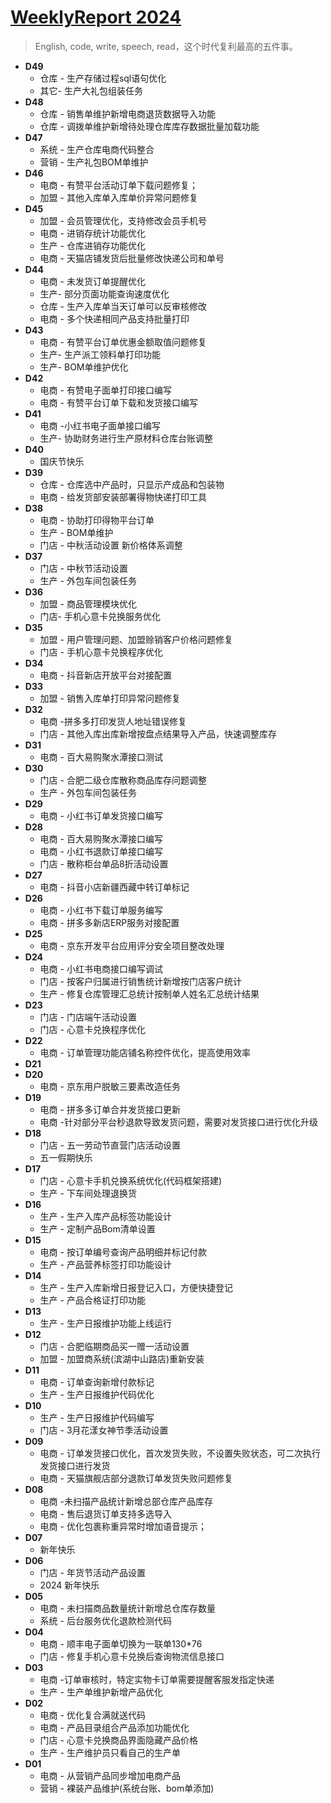 # [WeeklyReport 2024](https://github.com/goohugo/myblog/issues/30)

> English, code, write, speech, read，这个时代复利最高的五件事。
- **D49**
    - 仓库 - 生产存储过程sql语句优化
    - 其它- 生产大礼包组装任务
- **D48**
    - 仓库 - 销售单维护新增电商退货数据导入功能
    - 仓库 - 调拨单维护新增待处理仓库库存数据批量加载功能
- **D47**
    - 系统 - 生产仓库电商代码整合
    - 营销 - 生产礼包BOM单维护
- **D46**
    - 电商 - 有赞平台活动订单下载问题修复；
    - 加盟 - 其他入库单入库单价异常问题修复
- **D45**
    - 加盟 - 会员管理优化，支持修改会员手机号
    - 电商 - 进销存统计功能优化
    - 生产 - 仓库进销存功能优化
    - 电商 - 天猫店铺发货后批量修改快递公司和单号
- **D44**
    - 电商 - 未发货订单提醒优化
    - 生产- 部分页面功能查询速度优化
    - 仓库 - 生产入库单当天订单可以反审核修改
    - 电商 - 多个快递相同产品支持批量打印
- **D43**
    - 电商 - 有赞平台订单优惠金额取值问题修复
    - 生产- 生产派工领料单打印功能
    - 生产- BOM单维护优化
- **D42**
    - 电商 - 有赞电子面单打印接口编写
    - 电商 - 有赞平台订单下载和发货接口编写
- **D41**
    - 电商 -小红书电子面单接口编写
    - 生产- 协助财务进行生产原材料仓库台账调整
- **D40**
    - 国庆节快乐
- **D39**
    - 仓库 - 仓库选中产品时，只显示产成品和包装物
    - 电商 - 给发货部安装部署得物快递打印工具
- **D38**
    - 电商 - 协助打印得物平台订单
    - 生产 - BOM单维护
    - 门店 - 中秋活动设置 新价格体系调整
- **D37**
    - 门店 - 中秋节活动设置
    - 生产 - 外包车间包装任务
- **D36**
    - 加盟 - 商品管理模块优化
    - 门店- 手机心意卡兑换服务优化
- **D35**
    - 加盟 - 用户管理问题、加盟赊销客户价格问题修复
    - 门店 - 手机心意卡兑换程序优化
- **D34**
    - 电商 - 抖音新店开放平台对接配置
- **D33**
    - 加盟 - 销售入库单打印异常问题修复
- **D32**
    - 电商 -拼多多打印发货人地址错误修复
    - 门店 - 其他入库出库新增按盘点结果导入产品，快速调整库存
- **D31**
    - 电商 - 百大易购聚水潭接口测试
- **D30**
    - 门店 -  合肥二级仓库散称商品库存问题调整
    - 生产 -  外包车间包装任务
- **D29**
    - 电商 - 小红书订单发货接口编写
- **D28**
    - 电商 - 百大易购聚水潭接口编写
    - 电商 - 小红书退款订单接口编写
    - 门店 - 散称柜台单品8折活动设置
- **D27**
    - 电商 - 抖音小店新疆西藏中转订单标记
- **D26**
    - 电商 - 小红书下载订单服务编写
    - 电商 - 拼多多新店ERP服务对接配置
- **D25**
    -  电商 - 京东开发平台应用评分安全项目整改处理
- **D24**
    - 电商 - 小红书电商接口编写调试
    - 门店 - 按客户归属进行销售统计新增按门店客户统计
    - 生产 - 修复仓库管理汇总统计按制单人姓名汇总统计结果
- **D23**
    - 门店 -  门店端午活动设置
    - 门店 - 心意卡兑换程序优化
- **D22**
    - 电商 - 订单管理功能店铺名称控件优化，提高使用效率
- **D21**
- **D20**
    - 电商 - 京东用户脱敏三要素改造任务
- **D19**
    - 电商 - 拼多多订单合并发货接口更新
    - 电商 -针对部分平台秒退款导致发货问题，需要对发货接口进行优化升级
- **D18**
    - 门店 - 五一劳动节直营门店活动设置
    - 五一假期快乐
- **D17**
    - 门店 - 心意卡手机兑换系统优化(代码框架搭建)
    - 生产 - 下车间处理退换货
- **D16**
    - 生产 - 生产入库产品标签功能设计
    - 生产 - 定制产品Bom清单设置
- **D15**
    -  电商 - 按订单编号查询产品明细并标记付款
    -  生产 - 产品营养标签打印功能设计
- **D14**
    - 生产 - 生产入库新增日报登记入口，方便快捷登记
    - 生产 -  产品合格证打印功能
- **D13**
    -  生产 - 生产日报维护功能上线运行
- **D12**
    -  门店 - 合肥临期商品买一赠一活动设置
    -  加盟 - 加盟商系统(滨湖中山路店)重新安装
- **D11**
    - 电商 - 订单查询新增付款标记
    - 生产 - 生产日报维护代码优化
- **D10**
    - 生产 - 生产日报维护代码编写
    - 门店 - 3月花漾女神节季活动设置
- **D09**
    - 电商 - 订单发货接口优化，首次发货失败，不设置失败状态，可二次执行发货接口进行发货
    - 电商 - 天猫旗舰店部分退款订单发货失败问题修复
- **D08**
    - 电商 -未扫描产品统计新增总部仓库产品库存
    - 电商 - 售后退货订单支持多选导入
    - 电商 - 优化包裹称重异常时增加语音提示；
- **D07**
    - 新年快乐
- **D06**
    - 门店  - 年货节活动产品设置
    - 2024 新年快乐
- **D05**
    - 电商 - 未扫描商品数量统计新增总仓库存数量
    - 系统 - 后台服务优化退款检测代码
- **D04**
    - 电商 - 顺丰电子面单切换为一联单130*76
    - 门店 - 修复手机心意卡兑换后查询物流信息接口
- **D03**
    - 电商 -订单审核时，特定实物卡订单需要提醒客服发指定快递
    - 生产 - 生产单维护新增产品优化
- **D02**
    - 电商 - 优化复合满就送代码
    - 电商 - 产品目录组合产品添加功能优化
    - 门店 - 心意卡兑换商品界面隐藏产品价格
    - 生产 - 生产维护员只看自己的生产单   
- **D01**
    - 电商 - 从营销产品同步增加电商产品
    - 营销 - 裸装产品维护(系统台账、bom单添加)